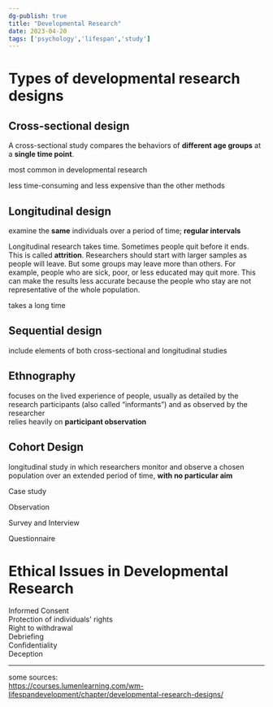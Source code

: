 ```yaml
---  
dg-publish: true  
title: "Developmental Research"  
date: 2023-04-20  
tags: ['psychology','lifespan','study']  
---  
```

# Types of developmental research designs   
  
## Cross-sectional design   
A cross-sectional study compares the behaviors of **different age groups** at a **single time point**.  
  
most common in developmental research   
  
less time-consuming and less expensive than the other methods   
  
## Longitudinal design  
examine the **same** individuals over a period of time; **regular intervals**  
  
Longitudinal research takes time. Sometimes people quit before it ends. This is called **attrition**. Researchers should start with larger samples as people will leave. But some groups may leave more than others. For example, people who are sick, poor, or less educated may quit more. This can make the results less accurate because the people who stay are not representative of the whole population.   
  
takes a long time   
  
## Sequential design  
include elements of both cross-sectional and longitudinal studies   
  
## Ethnography   
focuses on the lived experience of people, usually as detailed by the research participants (also called “informants”) and as observed by the researcher  
relies heavily on **participant observation**  
  
## Cohort Design  
longitudinal study in which researchers monitor and observe a chosen population over an extended period of time, **with no particular aim**   
  
Case study  
          
Observation  
  
Survey and Interview  
  
Questionnaire  
  
  
# Ethical Issues in Developmental Research  
Informed Consent   
Protection of individuals' rights  
Right to withdrawal  
Debriefing  
Confidentiality  
Deception   
  
---  
some sources:   
https://courses.lumenlearning.com/wm-lifespandevelopment/chapter/developmental-research-designs/  
